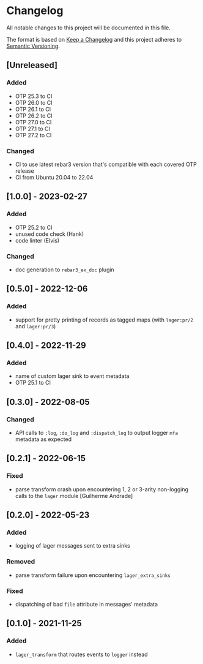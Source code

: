 # Changelog

All notable changes to this project will be documented in this file.

The format is based on [Keep a Changelog](http://keepachangelog.com/en/1.0.0/)
and this project adheres to [Semantic Versioning](http://semver.org/spec/v2.0.0.html).

## [Unreleased]

### Added

- OTP 25.3 to CI
- OTP 26.0 to CI
- OTP 26.1 to CI
- OTP 26.2 to CI
- OTP 27.0 to CI
- OTP 27.1 to CI
- OTP 27.2 to CI

### Changed

- CI to use latest rebar3 version that's compatible with each covered OTP release
- CI from Ubuntu 20.04 to 22.04

## [1.0.0] - 2023-02-27

### Added

- OTP 25.2 to CI
- unused code check (Hank)
- code linter (Elvis)

### Changed

- doc generation to `rebar3_ex_doc` plugin

## [0.5.0] - 2022-12-06

### Added

- support for pretty printing of records as tagged maps
(with `lager:pr/2` and `lager:pr/3`)

## [0.4.0] - 2022-11-29

### Added

- name of custom lager sink to event metadata
- OTP 25.1 to CI

## [0.3.0] - 2022-08-05

### Changed

- API calls to `:log`, `:do_log` and `:dispatch_log` to output logger `mfa` metadata as expected

## [0.2.1] - 2022-06-15

### Fixed

- parse transform crash upon encountering 1, 2 or 3-arity non-logging calls to the `lager` module
[Guilherme Andrade]

## [0.2.0] - 2022-05-23

### Added

- logging of lager messages sent to extra sinks

### Removed

- parse transform failure upon encountering `lager_extra_sinks`

### Fixed

- dispatching of bad `file` attribute in messages' metadata

## [0.1.0] - 2021-11-25

### Added

- `lager_transform` that routes events to `logger` instead
